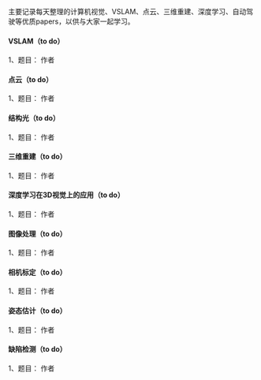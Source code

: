主要记录每天整理的计算机视觉、VSLAM、点云、三维重建、深度学习、自动驾驶等优质papers，以供与大家一起学习。

#### VSLAM（to do）

1、题目：[]()   作者



#### 点云（to do）

1、题目：[]()   作者



#### 结构光（to do）

1、题目：[]()   作者



#### 三维重建（to do）

1、题目：[]()   作者



#### 深度学习在3D视觉上的应用（to do）

1、题目：[]()   作者



#### 图像处理（to do）

1、题目：[]()   作者



#### 相机标定（to do）

1、题目：[]()   作者



#### 姿态估计（to do）

1、题目：[]()   作者



#### 缺陷检测（to do）

1、题目：[]()   作者





